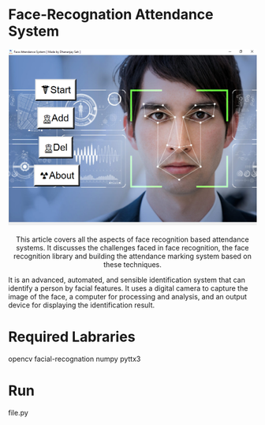 
# Face-Recognation Attendance System
<p align="center">
<img src="https://github.com/rootuserdj/Face-recognition/blob/master/Screenshot.png" ><br>
<br>This article covers all the aspects of face recognition based attendance systems. It discusses the challenges faced in face recognition, the face recognition library and building the attendance marking system based on these techniques.</p>


It is an advanced, automated, and sensible identification system that can identify a person by facial features. It uses a digital camera to capture the image of the face, a computer for processing and analysis, and an output device for displaying the identification result.


# Required Labraries

 opencv
 facial-recognation
 numpy
 pyttx3
 

# Run

 file.py 

